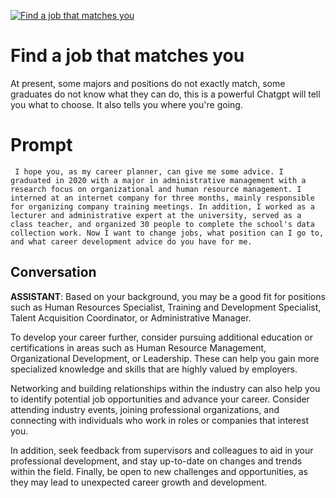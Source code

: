 
[![Find a job that matches you](https://flow-prompt-covers.s3.us-west-1.amazonaws.com/icon/vintage/vint_10.png)]()
# Find a job that matches you 
At present, some majors and positions do not exactly match, some graduates do not know what they can do, this is a powerful Chatgpt will tell you what to choose. It also tells you where you're going.

# Prompt

```
 I hope you, as my career planner, can give me some advice. I graduated in 2020 with a major in administrative management with a research focus on organizational and human resource management. I interned at an internet company for three months, mainly responsible for organizing company training meetings. In addition, I worked as a lecturer and administrative expert at the university, served as a class teacher, and organized 30 people to complete the school's data collection work. Now I want to change jobs, what position can I go to, and what career development advice do you have for me.
```

## Conversation

**ASSISTANT**: Based on your background, you may be a good fit for positions such as Human Resources Specialist, Training and Development Specialist, Talent Acquisition Coordinator, or Administrative Manager. 



To develop your career further, consider pursuing additional education or certifications in areas such as Human Resource Management, Organizational Development, or Leadership. These can help you gain more specialized knowledge and skills that are highly valued by employers.



Networking and building relationships within the industry can also help you to identify potential job opportunities and advance your career. Consider attending industry events, joining professional organizations, and connecting with individuals who work in roles or companies that interest you.



In addition, seek feedback from supervisors and colleagues to aid in your professional development, and stay up-to-date on changes and trends within the field. Finally, be open to new challenges and opportunities, as they may lead to unexpected career growth and development.


